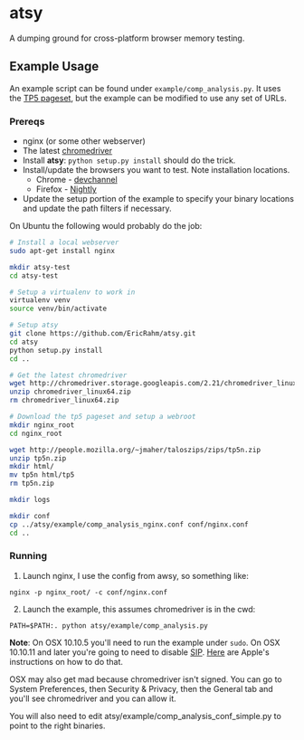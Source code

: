 # atsy
A dumping ground for cross-platform browser memory testing.

## Example Usage
An example script can be found under `example/comp_analysis.py`. It uses the [TP5 pageset](http://people.mozilla.org/~jmaher/taloszips/zips/tp5n.zip), but the example can be modified to use any set of URLs.

### Prereqs
- nginx (or some other webserver)
- The latest [chromedriver](http://chromedriver.storage.googleapis.com/index.html)
- Install **atsy**: `python setup.py install` should do the trick.
- Install/update the browsers you want to test. Note installation locations.
  - Chrome - [devchannel](https://www.google.com/chrome/browser/desktop/index.html?platform=linux&extra=devchannel)
  - Firefox - [Nightly](https://nightly.mozilla.org/)
- Update the setup portion of the example to specify your binary locations and update the path filters if necessary.

On Ubuntu the following would probably do the job:
```bash
# Install a local webserver
sudo apt-get install nginx

mkdir atsy-test
cd atsy-test

# Setup a virtualenv to work in
virtualenv venv
source venv/bin/activate

# Setup atsy
git clone https://github.com/EricRahm/atsy.git
cd atsy
python setup.py install
cd ..

# Get the latest chromedriver
wget http://chromedriver.storage.googleapis.com/2.21/chromedriver_linux64.zip
unzip chromedriver_linux64.zip
rm chromedriver_linux64.zip

# Download the tp5 pageset and setup a webroot
mkdir nginx_root
cd nginx_root

wget http://people.mozilla.org/~jmaher/taloszips/zips/tp5n.zip
unzip tp5n.zip
mkdir html/
mv tp5n html/tp5
rm tp5n.zip

mkdir logs

mkdir conf
cp ../atsy/example/comp_analysis_nginx.conf conf/nginx.conf
cd ..
```

### Running
1. Launch nginx, I use the config from awsy, so something like:  
  ```
  nginx -p nginx_root/ -c conf/nginx.conf
  ```
2. Launch the example, this assumes chromedriver is in the cwd:  
  ```
  PATH=$PATH:. python atsy/example/comp_analysis.py
  ```

**Note**: On OSX 10.10.5 you'll need to run the example under `sudo`. On OSX
10.10.11 and later you're going to need to disable
[SIP](https://en.wikipedia.org/wiki/System_Integrity_Protection).
[Here](https://developer.apple.com/documentation/security/disabling_and_enabling_system_integrity_protection)
are Apple's instructions on how to do that.

OSX may also get mad because chromedriver isn't signed. You can go to System
Preferences, then Security & Privacy, then the General tab and you'll see
chromedriver and you can allow it.

You will also need to edit atsy/example/comp_analysis_conf_simple.py to point to
the right binaries.
